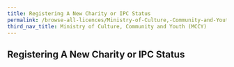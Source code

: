 ```yaml
---
title: Registering A New Charity or IPC Status
permalink: /browse-all-licences/Ministry-of-Culture,-Community-and-Youth-(MCCY)/
third_nav_title: Ministry of Culture, Community and Youth (MCCY)
---
```

## Registering A New Charity or IPC Status
